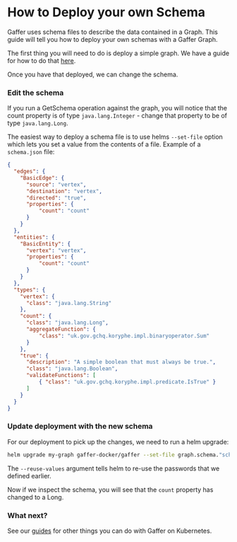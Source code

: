 How to Deploy your own Schema
==============================
Gaffer uses schema files to describe the data contained in a Graph. This guide will tell you how to deploy your own schemas with a Gaffer Graph.

The first thing you will need to do is deploy a simple graph. We have a guide for how to do that [here](./deploy-empty-graph.md).

Once you have that deployed, we can change the schema.

### Edit the schema
If you run a GetSchema operation against the graph, you will notice that the count property is of type `java.lang.Integer` - change that property to be of type `java.lang.Long`.

The easiest way to deploy a schema file is to use helms `--set-file` option which lets you set a value from the contents of a file.
Example of a `schema.json` file:

```json
{
  "edges": {
    "BasicEdge": {
      "source": "vertex",
      "destination": "vertex",
      "directed": "true",
      "properties": {
          "count": "count"
      }
    }
  },
  "entities": {
    "BasicEntity": {
      "vertex": "vertex",
      "properties": {
          "count": "count"
      }
    }
  },
  "types": {
    "vertex": {
      "class": "java.lang.String"
    },
    "count": {
      "class": "java.lang.Long",
      "aggregateFunction": {
          "class": "uk.gov.gchq.koryphe.impl.binaryoperator.Sum"
      }
    },
    "true": {
      "description": "A simple boolean that must always be true.",
      "class": "java.lang.Boolean",
      "validateFunctions": [
          { "class": "uk.gov.gchq.koryphe.impl.predicate.IsTrue" }
      ]
    }
  }
}
```

### Update deployment with the new schema
For our deployment to pick up the changes, we need to run a helm upgrade:
```bash
helm upgrade my-graph gaffer-docker/gaffer --set-file graph.schema."schema\.json"=./schema.json --reuse-values
```
The `--reuse-values` argument tells helm to re-use the passwords that we defined earlier.

Now if we inspect the schema, you will see that the `count` property has changed to a Long.


### What next?
See our [guides](./guides.md) for other things you can do with Gaffer on Kubernetes.
